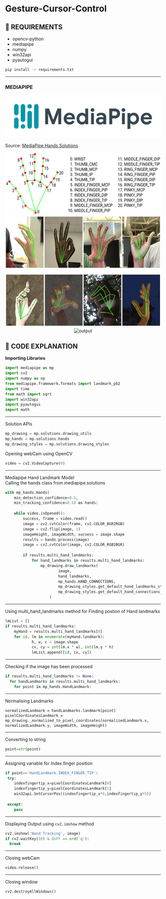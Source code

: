 # Gesture-Cursor-Control

## 💾 REQUIREMENTS
+ opencv-python
+ mediapipe
+ numpy
+ win32api
+ pyautogui

```bash
pip install -r requirements.txt
```
***
### MEDIAPIPE
<div align="center">
  <img alt="mediapipeLogo" src="images/mediapipe.png" />
</div>


Source: [MediaPipe Hands Solutions](https://google.github.io/mediapipe/solutions/hands#python-solution-api)

<div align="center">
    <img alt="mediapipeLogo" src="images/hand_landmarks.png" height="200 x" />
    <img alt="mediapipeLogo" src="images/hand_crops.png" height="360 x" weight ="640 x" />
    <img alt="output" src="images/hand.gif" height="280 x" weight ="140 x" />
    
</div>


## 📝 CODE EXPLANATION
<b>Importing Libraries</b>
```py
import mediapipe as mp
import cv2
import numpy as np
from mediapipe.framework.formats import landmark_pb2
import time
from math import sqrt
import win32api
import pyautogui
import math
```
***
Solution APIs 
```py
mp_drawing = mp.solutions.drawing_utils
mp_hands = mp.solutions.hands
mp_drawing_styles = mp.solutions.drawing_styles
```

Opening webCam using OpenCV
```py
video = cv2.VideoCapture(0)

```
***
Mediapipe Hand Landmark Model <br/>
Calling the hands class from mediapipe.solutions 
```py
with mp_hands.Hands(
    min_detection_confidence=0.5, 
    min_tracking_confidence=0.5) as hands:
     
    while video.isOpened():
        success, frame = video.read()
        image = cv2.cvtColor(frame, cv2.COLOR_BGR2RGB)
        image = cv2.flip(image, 1)
        imageHeight, imageWidth, sucsess = image.shape
        results = hands.process(image)
        image = cv2.cvtColor(image, cv2.COLOR_RGB2BGR)
        
        if results.multi_hand_landmarks:
            for hand_landmarks in results.multi_hand_landmarks:
                mp_drawing.draw_landmarks(
                        image,
                        hand_landmarks,
                        mp_hands.HAND_CONNECTIONS,
                        mp_drawing_styles.get_default_hand_landmarks_style(),
                        mp_drawing_styles.get_default_hand_connections_style()
                    )
```
***
Using multi_hand_landmarks method for Finding postion of Hand landmarks
```py
lmList = []
if results.multi_hand_landmarks:    
    myHand = results.multi_hand_landmarks[0]
    for id, lm in enumerate(myHand.landmark):
            h, w, c = image.shape
            cx, cy = int(lm.x * w), int(lm.y * h)
            lmList.append([id, cx, cy]) 

```
***
Checking if the image has been processed
```py
if results.multi_hand_landmarks != None:
  for handLandmarks in results.multi_hand_landmarks:
    for point in mp_hands.HandLandmark:
```

***
Normalising Landmarks
```
normalizedLandmark = handLandmarks.landmark[point]
pixelCoordinatesLandmark = mp_drawing._normalized_to_pixel_coordinates(normalizedLandmark.x, normalizedLandmark.y, imageWidth, imageHeight)
```

***
Converting to string
```py
point=str(point)
```
                
***
Assigning variable for Index finger position
```py
if point=='HandLandmark.INDEX_FINGER_TIP':
 try:
    indexfingertip_x=pixelCoordinatesLandmark[0]
    indexfingertip_y=pixelCoordinatesLandmark[1]
    win32api.SetCursorPos((indexfingertip_x*4,indexfingertip_y*5))

 except:
    pass
```

***
Displaying Output using `cv2.imshow` method
```py
cv2.imshow('Hand Tracking', image)
if cv2.waitKey(10) & 0xFF == ord('q'):
  break
```

***
Closing webCam
```py
video.release()
```

***
Closing window
```py
cv2.destroyAllWindows()
```
